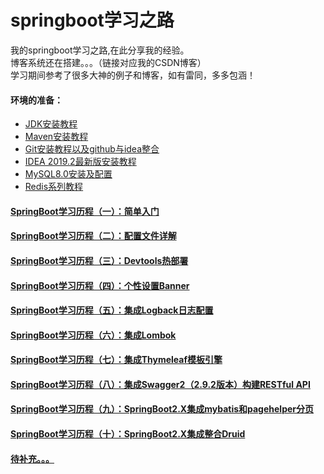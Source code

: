 # springboot学习之路
我的springboot学习之路,在此分享我的经验。  
博客系统还在搭建。。。（链接对应我的CSDN博客）  
学习期间参考了很多大神的例子和博客，如有雷同，多多包涵！
#### 环境的准备：
- [JDK安装教程](https://blog.csdn.net/RabbitInTheGrass/article/details/101846666)
- [Maven安装教程](https://blog.csdn.net/RabbitInTheGrass/article/details/101836678)
- [Git安装教程以及github与idea整合](https://blog.csdn.net/RabbitInTheGrass/article/details/102331947)
- [IDEA 2019.2最新版安装教程](https://blog.csdn.net/RabbitInTheGrass/article/details/101839121)
- [MySQL8.0安装及配置](https://blog.csdn.net/RabbitInTheGrass/article/details/102223756)
- [Redis系列教程]()
#### [SpringBoot学习历程（一）：简单入门](https://blog.csdn.net/RabbitInTheGrass/article/details/101691657)
#### [SpringBoot学习历程（二）：配置文件详解](https://blog.csdn.net/RabbitInTheGrass/article/details/101915798)
#### [SpringBoot学习历程（三）：Devtools热部署](https://blog.csdn.net/RabbitInTheGrass/article/details/101939629)
#### [SpringBoot学习历程（四）：个性设置Banner](https://blog.csdn.net/RabbitInTheGrass/article/details/101944857)
#### [SpringBoot学习历程（五）：集成Logback日志配置](https://blog.csdn.net/RabbitInTheGrass/article/details/101948348)
#### [SpringBoot学习历程（六）：集成Lombok](https://blog.csdn.net/RabbitInTheGrass/article/details/102022870)
#### [SpringBoot学习历程（七）：集成Thymeleaf模板引擎](https://blog.csdn.net/RabbitInTheGrass/article/details/102025366)
#### [SpringBoot学习历程（八）：集成Swagger2（2.9.2版本）构建RESTful API](https://blog.csdn.net/RabbitInTheGrass/article/details/102026732)
#### [SpringBoot学习历程（九）：SpringBoot2.X集成mybatis和pagehelper分页](https://blog.csdn.net/RabbitInTheGrass/article/details/102326736)
#### [SpringBoot学习历程（十）：SpringBoot2.X集成整合Druid](https://blog.csdn.net/RabbitInTheGrass/article/details/102328181)
#### [待补充。。。]()



